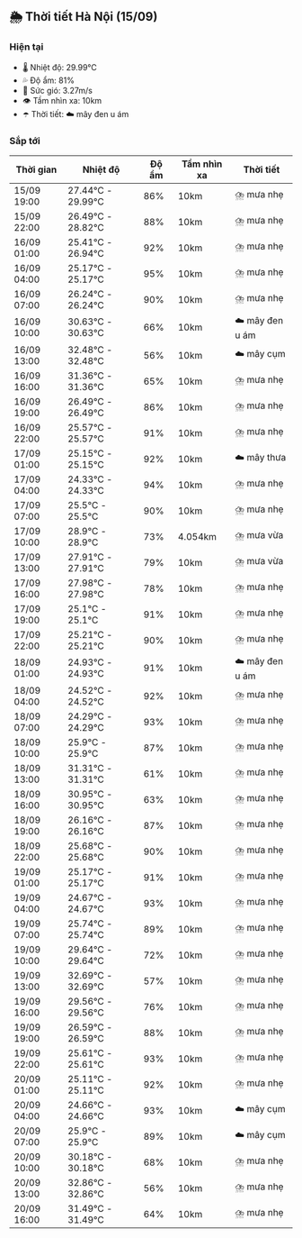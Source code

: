 ## 🌦️ Thời tiết Hà Nội (15/09)

### Hiện tại

- 🌡️ Nhiệt độ: 29.99℃
- 💦 Độ ẩm: 81%
- 💨 Sức gió: 3.27m/s
- 👁️ Tầm nhìn xa: 10km
- ☂️ Thời tiết: ☁️ mây đen u ám

### Sắp tới

| Thời gian | Nhiệt độ | Độ ẩm | Tầm nhìn xa | Thời tiết |
| --- | --- | --- | --- | --- |
| 15/09 19:00 | 27.44℃ - 29.99℃ | 86% | 10km | ⛈️ mưa nhẹ |
| 15/09 22:00 | 26.49℃ - 28.82℃ | 88% | 10km | ⛈️ mưa nhẹ |
| 16/09 01:00 | 25.41℃ - 26.94℃ | 92% | 10km | ⛈️ mưa nhẹ |
| 16/09 04:00 | 25.17℃ - 25.17℃ | 95% | 10km | ⛈️ mưa nhẹ |
| 16/09 07:00 | 26.24℃ - 26.24℃ | 90% | 10km | ⛈️ mưa nhẹ |
| 16/09 10:00 | 30.63℃ - 30.63℃ | 66% | 10km | ☁️ mây đen u ám |
| 16/09 13:00 | 32.48℃ - 32.48℃ | 56% | 10km | ☁️ mây cụm |
| 16/09 16:00 | 31.36℃ - 31.36℃ | 65% | 10km | ⛈️ mưa nhẹ |
| 16/09 19:00 | 26.49℃ - 26.49℃ | 86% | 10km | ⛈️ mưa nhẹ |
| 16/09 22:00 | 25.57℃ - 25.57℃ | 91% | 10km | ⛈️ mưa nhẹ |
| 17/09 01:00 | 25.15℃ - 25.15℃ | 92% | 10km | ☁️ mây thưa |
| 17/09 04:00 | 24.33℃ - 24.33℃ | 94% | 10km | ⛈️ mưa nhẹ |
| 17/09 07:00 | 25.5℃ - 25.5℃ | 90% | 10km | ⛈️ mưa nhẹ |
| 17/09 10:00 | 28.9℃ - 28.9℃ | 73% | 4.054km | ⛈️ mưa vừa |
| 17/09 13:00 | 27.91℃ - 27.91℃ | 79% | 10km | ⛈️ mưa vừa |
| 17/09 16:00 | 27.98℃ - 27.98℃ | 78% | 10km | ⛈️ mưa nhẹ |
| 17/09 19:00 | 25.1℃ - 25.1℃ | 91% | 10km | ⛈️ mưa nhẹ |
| 17/09 22:00 | 25.21℃ - 25.21℃ | 90% | 10km | ⛈️ mưa nhẹ |
| 18/09 01:00 | 24.93℃ - 24.93℃ | 91% | 10km | ☁️ mây đen u ám |
| 18/09 04:00 | 24.52℃ - 24.52℃ | 92% | 10km | ⛈️ mưa nhẹ |
| 18/09 07:00 | 24.29℃ - 24.29℃ | 93% | 10km | ⛈️ mưa nhẹ |
| 18/09 10:00 | 25.9℃ - 25.9℃ | 87% | 10km | ⛈️ mưa nhẹ |
| 18/09 13:00 | 31.31℃ - 31.31℃ | 61% | 10km | ⛈️ mưa nhẹ |
| 18/09 16:00 | 30.95℃ - 30.95℃ | 63% | 10km | ⛈️ mưa nhẹ |
| 18/09 19:00 | 26.16℃ - 26.16℃ | 87% | 10km | ⛈️ mưa nhẹ |
| 18/09 22:00 | 25.68℃ - 25.68℃ | 90% | 10km | ⛈️ mưa nhẹ |
| 19/09 01:00 | 25.17℃ - 25.17℃ | 91% | 10km | ⛈️ mưa nhẹ |
| 19/09 04:00 | 24.67℃ - 24.67℃ | 93% | 10km | ⛈️ mưa nhẹ |
| 19/09 07:00 | 25.74℃ - 25.74℃ | 89% | 10km | ⛈️ mưa nhẹ |
| 19/09 10:00 | 29.64℃ - 29.64℃ | 72% | 10km | ⛈️ mưa nhẹ |
| 19/09 13:00 | 32.69℃ - 32.69℃ | 57% | 10km | ⛈️ mưa nhẹ |
| 19/09 16:00 | 29.56℃ - 29.56℃ | 76% | 10km | ⛈️ mưa nhẹ |
| 19/09 19:00 | 26.59℃ - 26.59℃ | 88% | 10km | ⛈️ mưa nhẹ |
| 19/09 22:00 | 25.61℃ - 25.61℃ | 93% | 10km | ⛈️ mưa nhẹ |
| 20/09 01:00 | 25.11℃ - 25.11℃ | 92% | 10km | ⛈️ mưa nhẹ |
| 20/09 04:00 | 24.66℃ - 24.66℃ | 93% | 10km | ☁️ mây cụm |
| 20/09 07:00 | 25.9℃ - 25.9℃ | 89% | 10km | ☁️ mây cụm |
| 20/09 10:00 | 30.18℃ - 30.18℃ | 68% | 10km | ⛈️ mưa nhẹ |
| 20/09 13:00 | 32.86℃ - 32.86℃ | 56% | 10km | ⛈️ mưa nhẹ |
| 20/09 16:00 | 31.49℃ - 31.49℃ | 64% | 10km | ⛈️ mưa nhẹ |
